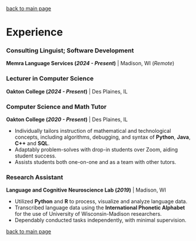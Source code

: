 [back to main page](./)

# Experience

### Consulting Linguist; Software Development
**Memra Language Services (_2024 - Present_)** | Madison, WI (_Remote_)

### Lecturer in Computer Science
**Oakton College (_2024 - Present_)** | Des Plaines, IL

### Computer Science and Math Tutor
**Oakton College (_2020 - Present_)** | Des Plaines, IL

- Individually tailors instruction of mathematical and technological concepts, including algorithms, debugging, and syntax of **Python**, **Java**, **C++** and **SQL**.
- Adaptably problem-solves with drop-in students over Zoom, aiding student success.
- Assists students both one-on-one and as a team with other tutors.

### Research Assistant
**Language and Cognitive Neuroscience Lab (_2019_)** | Madison, WI

- Utilized **Python** and **R** to process, visualize and analyze language data.
- Transcribed language data using the **International Phonetic Alphabet** for the use of University of Wisconsin-Madison researchers.
- Dependably conducted tasks independently, with minimal supervision.

[back to main page](./)
